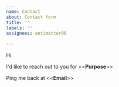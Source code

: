 ```yaml
---
name: Contact
about: Contact form
title: ''
labels: ''
assignees: antimatter96

---
```


Hi

I'd like to reach out to you for <<**Purpose**>>

Ping me back at <<**Email**>>
